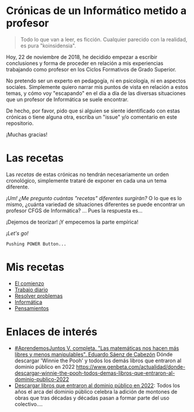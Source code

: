 
# Crónicas de un Informático metido a profesor

> Todo lo que van a leer, es ficción. Cualquier parecido con la realidad, es pura "koinsidensia".

Hoy, 22 de noviembre de 2018, he decidido empezar a escribir
conclusiones y forma de proceder en relación a mis experiencias
trabajando como profesor en los Ciclos Formativos de Grado Superior.

No pretendo ser un experto en pedagogía, ni en psicología, ni en
aspectos sociales. Simplemente quiero narrar mis puntos de vista
en relación a estos temas, y cómo voy "escapando" en el día a día
de las diversas situaciones que un profesor de Informática se suele encontrar.

De hecho, por favor, pido que si alguien se siente identificado con estas crónicas o tiene alguna otra, escriba un "issue" y/o comentario en este repositorio.

¡Muchas gracias!

# Las recetas

Las _recetas_ de estas crónicas no tendrán necesariamente un orden cronológico, simplemente trataré de exponer en cada una un tema diferente.

_¡Um! ¿Me pregunto cuántas "recetas" diferentes surgirán?_ O lo que es lo  mismo, ¿cuánta variedad de situaciones diferentes se puede encontrar un profesor CFGS de Informática? ... Pues la respuesta es...

¡Dejemos de teorizar! ¡Y empecemos la parte empírica!

_¡Let's go!_

```
Pushing POWER Button...
```

# Mis recetas

* [El comienzo](./comienzo)
* [Trabajo diario](./diario)
* [Resolver problemas](./resolver-problemas)
* [Informática](./informatica)
* [Pensamientos](./pensamientos)

# Enlaces de interés

* [#AprendemosJuntos V. completa. "Las matemáticas nos hacen más libres y menos manipulables". Eduardo Sáenz de Cabezón](https://youtu.be/BbA5dpS4CcI)
Dónde descargar &#39;Winnie the Pooh&#39; y todos los demás libros que entraron al dominio público en 2022
https://www.genbeta.com/actualidad/donde-descargar-winnie-the-pooh-todos-demas-libros-que-entraron-al-dominio-publico-2022
* [Descargar libros que entraron al dominio público en 2022](https://www.genbeta.com/actualidad/donde-descargar-winnie-the-pooh-todos-demas-libros-que-entraron-al-dominio-publico-2022): Todos los años el arca del dominio público celebra la adición de montones de obras que tras décadas y décadas pasan a formar parte del uso colectivo....
